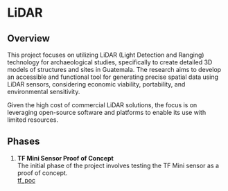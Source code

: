 # LiDAR

## Overview

This project focuses on utilizing LiDAR (Light Detection and Ranging) technology for archaeological studies, specifically to create detailed 3D models of structures and sites in Guatemala. The research aims to develop an accessible and functional tool for generating precise spatial data using LiDAR sensors, considering economic viability, portability, and environmental sensitivity.

Given the high cost of commercial LiDAR solutions, the focus is on leveraging open-source software and platforms to enable its use with limited resources.

## Phases

1. **TF Mini Sensor Proof of Concept**  
   The initial phase of the project involves testing the TF Mini sensor as a proof of concept.  
   [tf_poc](./tf_poc)
